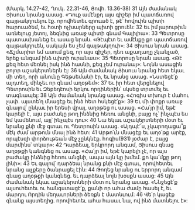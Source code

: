 (Մարկ. 14.27-42, Ղուկ. 22.31-46, Յովհ. 13.36-38)
31 Այն ժամանակ Յիսուս նրանց ասաց. «Դուք ամէնքդ այս գիշեր իմ պատճառով գայթակղուելու էք. որովհետեւ գրուած է, թէ՝ հովուին պիտի հարուածեմ, եւ հօտի ոչխարները պիտի ցրուեն: 32 Եւ իմ յարութիւն առնելուց յետոյ, ձեզնից առաջ պիտի գնամ Գալիլիա»: 33 Պետրոսը պատասխանեց եւ ասաց նրան. «Թէպէտ եւ ամէնքը քո պատճառով գայթակղուեն, սակայն ես չեմ գայթակղուի»: 34 Յիսուս նրան ասաց. «Ճշմարիտ եմ ասում քեզ, որ այս գիշեր, դեռ աքաղաղը չկանչած, երեք անգամ ինձ պիտի ուրանաս»: 35 Պետրոսը նրան ասաց. «Թէ քեզ հետ մեռնել իսկ ինձ հասնի, քեզ չեմ ուրանայ»: Նոյնն ասացին բոլոր աշակերտներն էլ:
36 Այն ժամանակ Յիսուս նրանց հետ եկաւ մի տեղ, որի անունը Գեթսեմանի էր, եւ նրանց ասաց. «Նստեցէ՛ք այդտեղ, մինչեւ որ գնամ աղօթեմ»: 37 Եւ իր հետ վերցնելով Պետրոսին եւ Զեբեդէոսի երկու որդիներին՝ սկսեց տրտմել եւ տագնապել: 38 Այն ժամանակ նրանց ասաց. «Հոգիս տխուր է մահու չափ. այստե՛ղ մնացէք եւ ինձ հետ հսկեցէ՛ք»: 39 Եւ մի փոքր առաջ գնալով՝ ընկաւ իր երեսի վրայ, աղօթեց ու ասաց. «Հա՛յր իմ, եթէ կարելի է, այս բաժակը թող ինձնից հեռու անցնի, բայց ոչ՝ ինչպէս ես եմ կամենում, այլ՝ ինչպէս դու»: 40 Նա եկաւ աշակերտների մօտ եւ նրանց քնի մէջ գտաւ ու Պետրոսին ասաց. «Այդպէ՜ս, չկարողացա՞ք մէկ ժամ արթուն մնալ ինձ հետ: 41 Արթո՛ւն մնացէք եւ աղօ՛թք արէք, որպէսզի փորձութեան մէջ չընկնէք. հոգիս(931) յօժար է, բայց մարմինս՝ տկար»: 42 Դարձեալ, երկրորդ անգամ, Յիսուս գնաց աղօթքի կանգնեց ու ասաց. «Հա՛յր իմ, եթէ կարելի չէ, որ այս բաժակը ինձնից հեռու անցնի, ապա այն կը խմեմ. քո կա՛մքը թող լինի»: 43 Եւ գալով՝ դարձեալ նրանց քնի մէջ գտաւ, որովհետեւ նրանց աչքերը ծանրացել էին: 44 Թողեց նրանց ու երրորդ անգամ գնաց աղօթքի կանգնեց. եւ դարձեալ նոյն խօսքն ասաց: 45 Այն ժամանակ եկաւ աշակերտների մօտ ու նրանց ասաց. «Ննջեցէ՛ք այսուհետեւ ու հանգստացէ՛ք, քանի որ ահա ժամը հասել է, եւ մարդու Որդին մեղաւորների ձեռքն է մատնւում: 46 Վե՛ր կացէք գնանք այստեղից. որովհետեւ ահա հասաւ նա, ով ինձ մատնելու է»:
